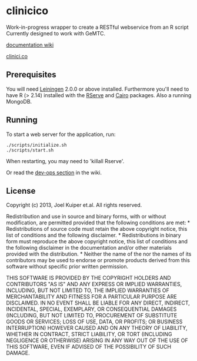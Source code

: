 # clinicico
Work-in-progress wrapper to create a RESTful webservice from an R script
Currently designed to work with GeMTC. 

[documentation wiki](https://github.com/joelkuiper/clinicico/wiki)

[clinici.co](http://clinici.co)


## Prerequisites

You will need [Leiningen][1] 2.0.0 or above installed. 
Furthermore you'll need to have R (> 2.14) installed with the [RServe][2] and
[Cairo][3] packages. Also a running MongoDB.

[1]: https://github.com/technomancy/leiningen
[2]: http://www.rforge.net/Rserve/svn.html
[3]: http://cran.r-project.org/web/packages/Cairo/

## Running

To start a web server for the application, run:

    ./scripts/initialize.sh
    ./scripts/start.sh

When restarting, you may need to 'killall Rserve'.

Or read the [dev-ops section](https://github.com/joelkuiper/clinicico/wiki/Devops) in the wiki. 

## License
Copyright (c) 2013, Joel Kuiper et.al.
All rights reserved.

Redistribution and use in source and binary forms, with or without
modification, are permitted provided that the following conditions are met:
    * Redistributions of source code must retain the above copyright
      notice, this list of conditions and the following disclaimer.
    * Redistributions in binary form must reproduce the above copyright
      notice, this list of conditions and the following disclaimer in the
      documentation and/or other materials provided with the distribution.
    * Neither the name of the <organization> nor the
      names of its contributors may be used to endorse or promote products
      derived from this software without specific prior written permission.

THIS SOFTWARE IS PROVIDED BY THE COPYRIGHT HOLDERS AND CONTRIBUTORS "AS IS" AND
ANY EXPRESS OR IMPLIED WARRANTIES, INCLUDING, BUT NOT LIMITED TO, THE IMPLIED
WARRANTIES OF MERCHANTABILITY AND FITNESS FOR A PARTICULAR PURPOSE ARE
DISCLAIMED. IN NO EVENT SHALL <COPYRIGHT HOLDER> BE LIABLE FOR ANY
DIRECT, INDIRECT, INCIDENTAL, SPECIAL, EXEMPLARY, OR CONSEQUENTIAL DAMAGES
(INCLUDING, BUT NOT LIMITED TO, PROCUREMENT OF SUBSTITUTE GOODS OR SERVICES;
LOSS OF USE, DATA, OR PROFITS; OR BUSINESS INTERRUPTION) HOWEVER CAUSED AND
ON ANY THEORY OF LIABILITY, WHETHER IN CONTRACT, STRICT LIABILITY, OR TORT
(INCLUDING NEGLIGENCE OR OTHERWISE) ARISING IN ANY WAY OUT OF THE USE OF THIS
SOFTWARE, EVEN IF ADVISED OF THE POSSIBILITY OF SUCH DAMAGE.
